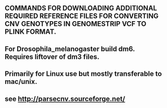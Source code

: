 ## COMMANDS FOR DOWNLOADING ADDITIONAL REQUIRED REFERENCE FILES FOR CONVERTING CNV GENOTYPES IN GENOMESTRIP VCF TO PLINK FORMAT.

## For Drosophila_melanogaster build dm6. Requires liftover of dm3 files.

## Primarily for Linux use but mostly transferable to mac/unix.

## see http://parsecnv.sourceforge.net/
